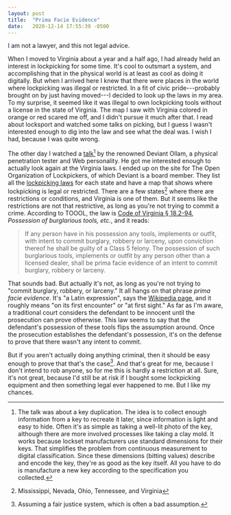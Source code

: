 ```yaml
---
layout: post
title:  "Prima Facie Evidence"
date:   2020-12-14 17:55:39 -0500
---
```


I am not a lawyer, and this not legal advice.

When I moved to Virginia about a year and a half ago, I had already held an
interest in lockpicking for some time. It's cool to outsmart a system, and
accomplishing that in the physical world is at least as cool as doing it
digitally. But when I arrived here I knew that there were places in the world
where lockpicking was illegal or restricted. In a fit of civic pride---probably
brought on by just having moved---I decided to look up the laws in my area. To
my surprise, it seemed like it was illegal to own lockpicking tools without a
license in the state of Virginia. The map I saw with Virginia colored in orange
or red scared me off, and I didn't pursue it much after that. I read about
locksport and watched some talks on picking, but I guess I wasn't interested
enough to dig into the law and see what the deal was. I wish I had, because I
was quite wrong.

The other day I watched a [talk][0][^1] by the renowned Deviant Ollam, a
physical penetration tester and Web personality. He got me interested enough to
actually look again at the Virginia laws. I ended up on the site for The Open
Organization of Lockpickers, of which Deviant is a board member. They list all
the [lockpicking laws][1] for each state and have a map that shows where
lockpicking is legal or restricted. There are a few states[^2] where there are
restrictions or conditions, and Virginia is one of them. But it seems like the
restrictions are not that restrictive, as long as you're not trying to commit a
crime. According to TOOOL, the law is [Code of Virginia § 18.2-94][2],
*Possession of burglarious tools, etc.*, and it reads:

>If any person have in his possession any tools, implements or outfit, with
>intent to commit burglary, robbery or larceny, upon conviction thereof he shall
>be guilty of a Class 5 felony. The possession of such burglarious tools,
>implements or outfit by any person other than a licensed dealer, shall be prima
>facie evidence of an intent to commit burglary, robbery or larceny.

That sounds bad. But actually it's not, as long as you're not trying to "commit
burglary, robbery, or larceny." It all hangs on that phrase *prima facie
evidence*. It's "a Latin expression", says the [Wikipedia page][3], and it
roughly means "on its first encounter" or "at first sight." As far as I'm aware,
a traditional court considers the defendant to be innocent until the prosecution
can prove otherwise. This law seems to say that the defendant's possession of
these tools flips the assumption around. Once the prosecution establishes the
defendant's possession, it's on the defense to prove that there wasn't any
intent to commit.

But if you aren't actually doing anything criminal, then it should be easy
enough to prove that that's the case[^3]. And that's great for me, because I
don't intend to rob anyone, so for me this is hardly a restriction at all. Sure,
it's not great, because I'd still be at risk if I bought some lockpicking
equipment and then something legal ever happened to me. But I like my chances.

[^1]: The talk was about a key duplication. The idea is to collect enough information from a key to recreate it later, since information is light and easy to hide. Often it's as simple as taking a well-lit photo of the key, although there are more involved processes like taking a clay mold. It works because lockset manufacturers use standard dimensions for their keys. That simplifies the problem from continuous measurement to digital classification. Since these dimensions (bitting values) describe and encode the key, they're as good as the key itself. All you have to do is manufacture a new key according to the specification you collected.

[^2]: Mississippi, Nevada, Ohio, Tennessee, and Virginia

[^3]: Assuming a fair justice system, which is often a bad assumption.

[0]: https://www.youtube.com/watch?v=AayXf5aRFTI

[1]: https://toool.us/laws.html

[2]: https://law.lis.virginia.gov/vacode/title18.2/chapter5/section18.2-94/

[3]: https://en.wikipedia.org/wiki/Prima_facie
